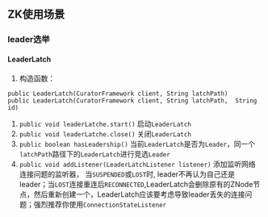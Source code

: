 ## ZK使用场景
### leader选举
#### LeaderLatch
1. 构造函数：
```
public LeaderLatch(CuratorFramework client, String latchPath)
public LeaderLatch(CuratorFramework client, String latchPath,  String id)
```
1. ``public void leaderLatche.start()`` 启动``LeaderLatch``
2. ``public void leaderLatche.close()`` 关闭``LeaderLatch``
3. ``public boolean hasLeadership()`` 当前``LeaderLatch``是否为``Leader``，同一个``latchPath``路径下的``LeaderLatch``进行竞选``Leader``
4. ``public void addListener(LeaderLatchListener listener)`` 添加监听网络连接问题的监听器， 当``SUSPENDED``或``LOST``时, leader不再认为自己还是leader；当``LOST``连接重连后``RECONNECTED``,LeaderLatch会删除原有的ZNode节点，然后重新创建一个，LeaderLatch应该要考虑导致leader丢失的连接问题；强烈推荐你使用``ConnectionStateListener``
